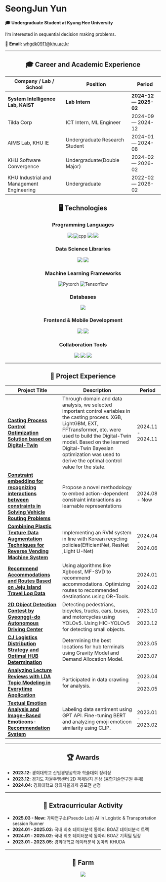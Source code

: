 # SeongJun Yun

**🎓 Undergraduate Student at Kyung Hee University**

I’m interested in sequential decision making problems.

📧 **Email:** [whgdk0911@khu.ac.kr](mailto:whgdk0911@khu.ac.kr)

---

<div align="center">
  
## 🎓 Career and Academic Experience

| Company / Lab / School                    | Position                       | Period                |
| ----------------------------------------- | ------------------------------ | --------------------- |
| **System Intelligence Lab, KAIST**        | **Lab Intern**                 | **2024-12 — 2025-02** |
| Tilda Corp                                | ICT Intern, ML Engineer        | 2024-09 — 2024-12     |
| AIMS Lab, KHU IE                          | Undergraduate Research Student | 2024-01 — 2024-08     |
| KHU Software Convergence                  | Undergraduate(Double Major)    | 2024-02 — 2026-02     |
| KHU Industrial and Management Engineering | Undergraduate                  | 2022-02 — 2026-02     |

</div>

<div align="center">
  
## 🖥 Technologies

</div>

<div align="center">

### Programming Languages

<img src="https://img.shields.io/badge/Python-3776AB?style=for-the-badge&logo=Python&logoColor=white">
<img alt="cpp" src="https://img.shields.io/badge/c++-%2300599C.svg?style=for-the-badge&logo=c%2B%2B&logoColor=white">
<img src="https://img.shields.io/badge/JavaScript-F7DF1E?style=for-the-badge&logo=JavaScript&logoColor=white">
<img src="https://img.shields.io/badge/PHP-777BB4?style=for-the-badge&logo=PHP&logoColor=white">

### Data Science Libraries

<img src="https://img.shields.io/badge/Numpy-013243?style=for-the-badge&logo=Numpy&logoColor=white">
<img src="https://img.shields.io/badge/Pandas-150458?style=for-the-badge&logo=Pandas&logoColor=white">

### Machine Learning Frameworks

<img alt="Pytorch" src="https://img.shields.io/badge/PyTorch-EE4C2C?style=for-the-badge&logo=pytorch&logoColor=white">
<img alt="Tensorflow" src="https://img.shields.io/badge/TensorFlow-%23FF6F00.svg?style=for-the-badge&logo=TensorFlow&logoColor=white">

### Databases

<img src="https://img.shields.io/badge/MySQL-4479A1?style=for-the-badge&logo=MySQL&logoColor=white">

### Frontend & Mobile Development

<img src="https://img.shields.io/badge/React-61DAFB?style=for-the-badge&logo=React&logoColor=black">
<img src="https://img.shields.io/badge/Flutter-02569B?style=for-the-badge&logo=Flutter&logoColor=white">

### Collaboration Tools

<img src="https://img.shields.io/badge/Notion-000000?style=for-the-badge&logo=Notion&logoColor=white">
<img src="https://img.shields.io/badge/Microsoft Teams-6264A7?style=for-the-badge&logo=Microsoft Teams&logoColor=white">
<img src="https://img.shields.io/badge/Slack-4A154B?style=for-the-badge&logo=Slack&logoColor=white">

</div>

---

<div align="center">
  
## 💼 Project Experience

</div>

| **Project Title**                                                                                                                                                                     | **Description**                                                                                                                                                                                                                                                                                          | **Period**        |
| ------------------------------------------------------------------------------------------------------------------------------------------------------------------------------------- | -------------------------------------------------------------------------------------------------------------------------------------------------------------------------------------------------------------------------------------------------------------------------------------------------------- | ----------------- |
| [**Casting Process Control Optimization Solution based on Digital-Twin**](https://github.com/muk-jjang/2024_KAMP_casting_optimization_competition)                                    | Through domain and data analysis, we selected important control variables in the casting process. XGB, LightGBM, EXT, FFTransformer, etc. were used to build the Digital-Twin model. Based on the learned Digital-Twin Bayesian optimization was used to derive the optimal control value for the state. | 2024.11 - 2024.11 |
| [**Constraint embedding for recognizing interactions between constraints in Solving Vehicle Routing Problems**](https://github.com/OptiMaps/CE-VRP)                                   | Propose a novel methodology to embed action-dependent constraint interactions as learnable representations                                                                                                                                                                                               | 2024.08 - Now     |
| [**Combining Plastic Texture Data Augmentation Techniques for Reverse Vending Machine System**](https://github.com/muk-jjang/2024_DataCapstone_Recycling_Fiery)                       | Implementing an RVM system in line with Korean recycling policies(EfficientNet, ResNet ,Light U-Net)                                                                                                                                                                                                     | 2024.04 - 2024.06 |
| [**Recommend Accommodations and Routes Based on Jeju Island Travel Log Data**](https://github.com/muk-jjang/22_MiniProject_BBGG)                                                      | Using algorithms like Xgboost, MF-SVD to recommend accommodations. Optimizing routes to recommended destinations using OR-Tools.                                                                                                                                                                         | 2024.01 - 2024.02 |
| [**2D Object Detection Contest by Gyeonggi-do Autonomous Driving Center**](https://github.com/muk-jjang/Autonomous-driving_2d_object_detection)                                       | Detecting pedestrians, bicycles, trucks, cars, buses, and motorcycles using YOLOv5. Using HIC-YOLOv5 for detecting small objects.                                                                                                                                                                        | 2023.10 - 2023.12 |
| [**CJ Logistics Distribution Strategy and Optimal HUB Determination**](https://github.com/muk-jjang/CJ-Logistics-Distribution-Strategy-and-Optimal-HUB-Determination)                 | Determining the best locations for hub terminals using Gravity Model and Demand Allocation Model.                                                                                                                                                                                                        | 2023.05 - 2023.07 |
| [**Analyzing Lecture Reviews with LDA Topic Modeling in Everytime Application**](https://github.com/muk-jjang/-LDA-)                                                                  | Participated in data crawling for analysis.                                                                                                                                                                                                                                                              | 2023.04 - 2023.05 |
| [**Textual Emotion Analysis and Image-Based Emoticons-Recommendation System**](https://github.com/muk-jjang/Textual-Emotion-Analysis-and-Image-Based-Emoticons-Recommendation-System) | Labeling data sentiment using GPT API. Fine-tuning BERT and analyzing emoji emoticon similarity using CLIP.                                                                                                                                                                                              | 2023.01 - 2023.02 |

---

<div align="center">
  
## 🏆 Awards

</div>

- **2023.12:** 경희대학교 산업경영공학과 학술대회 장려상
- **2023.12:** 경기도 자율주행센터 2D 객체탐지 은상 (융합기술연구원 주체)
- **2024.04:** 경희대학교 창의자율과제 공모전 선정

---

<div align="center">
  
## 🎯 Extracurricular Activity

</div>

- **2025.03 - Now:** 가짜연구소(Pseudo Lab) AI in Logistic & Transportation session Runner
- **2024.01 - 2025.02:** 국내 최초 데이터분석 동아리 BOAZ 데이터분석 트랙
- **2024.01 - 2025.02:** 국내 최초 데이터분석 동아리 BOAZ 기획팀 팀장
- **2023.01 - 2023.05:** 경희대학교 데이터분석 동아리 KHUDA

---

<div align="center">
  
## 🐻 Farm

</div>
<p align="center">
  <a href="https://github.com/devxb/gitanimals">
    <img src="https://render.gitanimals.org/farms/muk-jjang"/>
  </a>
</p>
